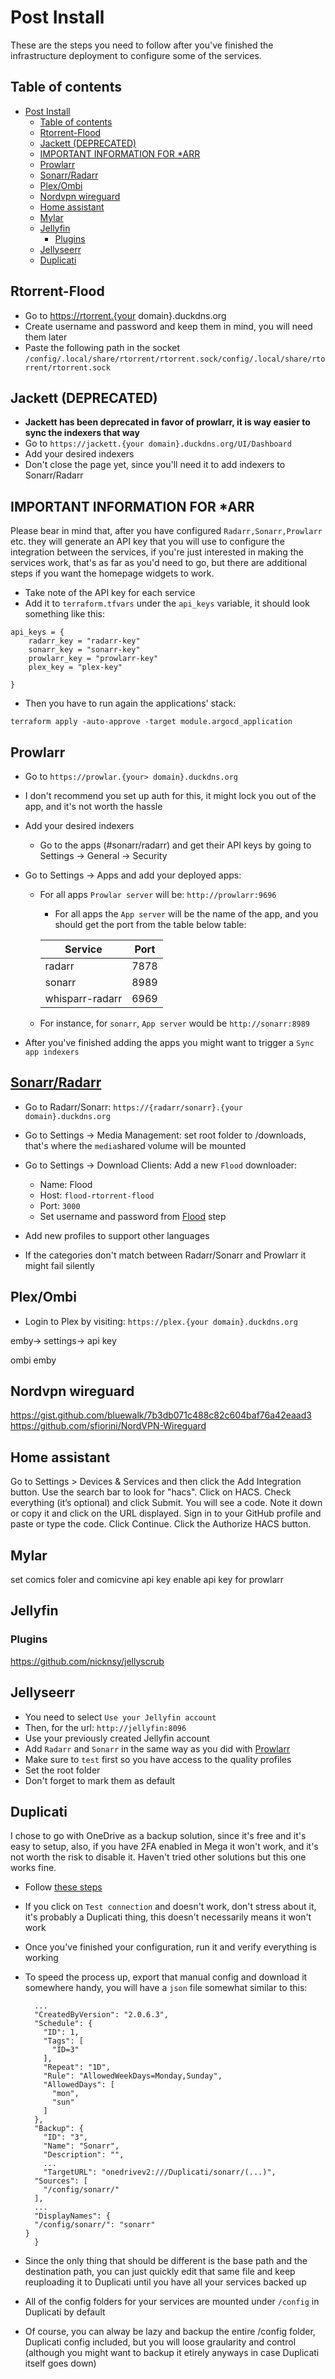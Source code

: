 # Post Install

These are the steps you need to follow after you've finished the infrastructure deployment  to configure some of the services.

## Table of contents

- [Post Install](#post-install)
  - [Table of contents](#table-of-contents)
  - [Rtorrent-Flood](#rtorrent-flood)
  - [Jackett (DEPRECATED)](#jackett-deprecated)
  - [IMPORTANT INFORMATION FOR \*ARR](#important-information-for-arr)
  - [Prowlarr](#prowlarr)
  - [Sonarr/Radarr](#sonarrradarr)
  - [Plex/Ombi](#plexombi)
  - [Nordvpn wireguard](#nordvpn-wireguard)
  - [Home assistant](#home-assistant)
  - [Mylar](#mylar)
  - [Jellyfin](#jellyfin)
    - [Plugins](#plugins)
  - [Jellyseerr](#jellyseerr)
  - [Duplicati](#duplicati)

## Rtorrent-Flood

- Go to <https://rtorrent.{your> domain}.duckdns.org
- Create username and password and keep them in mind, you will need them later
- Paste the following path in the socket `/config/.local/share/rtorrent/rtorrent.sock/config/.local/share/rtorrent/rtorrent.sock`

## Jackett (DEPRECATED)

- __Jackett has been deprecated in favor of prowlarr, it is way easier to sync the indexers that way__
- Go to `https://jackett.{your domain}.duckdns.org/UI/Dashboard`
- Add your desired indexers
- Don't close the page yet, since you'll need it to add indexers to Sonarr/Radarr

## IMPORTANT INFORMATION FOR *ARR

Please bear in mind that, after you have configured `Radarr,Sonarr,Prowlarr` etc. they will generate an API key that you will use to configure the integration between the services, if you're just interested in making the services work, that's as far as you'd need to go, but there are additional steps if you want the homepage widgets to work.

- Take note of the API key for each service
- Add it to `terraform.tfvars` under the `api_keys` variable, it should look something like this:

```hcl
api_keys = {
    radarr_key = "radarr-key"
    sonarr_key = "sonarr-key"
    prowlarr_key = "prowlarr-key"
    plex_key = "plex-key"

}
```

- Then you have to run again the applications' stack:

```shell
terraform apply -auto-approve -target module.argocd_application
```

## Prowlarr

- Go to `https://prowlar.{your> domain}.duckdns.org`

- I don't recommend you set up auth for this, it might lock you out of the app, and it's not worth the hassle
- Add your desired indexers

  - Go to the apps (#sonarr/radarr) and get their API keys by going to Settings -> General -> Security

- Go to Settings -> Apps and add your deployed apps:

  - For all apps `Prowlar server` will be: `http://prowlarr:9696`

    - For all apps the `App server` will be the name of the app, and you should get the port from the table below table:

    | Service         | Port |
    | --------------- | ---- |
    | radarr          | 7878 |
    | sonarr          | 8989 |
    | whisparr-radarr | 6969 |

  - For instance, for `sonarr`, `App server` would be `http://sonarr:8989`

- After you've finished adding the apps you might want to trigger a `Sync app indexers`

## [Sonarr/Radarr](https://wiki.servarr.com/radarr)

- Go to Radarr/Sonarr:  `https://{radarr/sonarr}.{your domain}.duckdns.org`
- Go to Settings -> Media Management: set root folder to /downloads, that's where the `media`shared volume will be mounted
- Go to Settings -> Download Clients: Add a new `Flood` downloader:
  - Name: Flood
  - Host: `flood-rtorrent-flood`
  - Port: `3000`
  - Set username and password from [Flood](#rtorrent-flood) step

- Add new profiles to support other languages

- If the categories don't match between Radarr/Sonarr and Prowlarr it might fail silently

## Plex/Ombi

- Login to Plex by visiting: `https://plex.{your domain}.duckdns.org`

emby-> settings-> api key

ombi emby

## Nordvpn wireguard

<https://gist.github.com/bluewalk/7b3db071c488c82c604baf76a42eaad3>
<https://github.com/sfiorini/NordVPN-Wireguard>

## Home assistant

Go to Settings > Devices & Services and then click the Add Integration button.
Use the search bar to look for "hacs". Click on HACS.
Check everything (it’s optional) and click Submit.
You will see a code. Note it down or copy it and click on the URL displayed.
Sign in to your GitHub profile and paste or type the code. Click Continue.
Click the Authorize HACS button.

## Mylar

set comics foler and comicvine api key
enable api key for prowlarr

## Jellyfin

### Plugins

https://github.com/nicknsy/jellyscrub

## Jellyseerr

- You need to select `Use your Jellyfin account`
- Then, for the url: `http://jellyfin:8096`
- Use your previously created Jellyfin account
- Add `Radarr` and `Sonarr` in the same way as you did with [Prowlarr](#prowlarr)
- Make sure to `test` first so you have access to the quality profiles
- Set the root folder
- Don't forget to mark them as default

## Duplicati

I chose to go with OneDrive as a backup solution, since it's free and it's easy to setup, also, if you have 2FA enabled in Mega it won't work, and it's not worth the risk to disable it. Haven't tried other solutions but this one works fine.

- Follow [these steps](https://forum.Duplicati.com/t/setting-up-onedrive-personal/588)
- If you click on `Test connection` and doesn't work, don't stress about it, it's probably a Duplicati thing, this doesn't necessarily means it won't work
- Once you've finished your configuration, run it and verify everything is working
- To speed the process up, export that manual config and download it somewhere handy, you will have a `json` file somewhat similar to this:
  
  ```shell
    ...
    "CreatedByVersion": "2.0.6.3",
    "Schedule": {
      "ID": 1,
      "Tags": [
        "ID=3"
      ],
      "Repeat": "1D",
      "Rule": "AllowedWeekDays=Monday,Sunday",
      "AllowedDays": [
        "mon",
        "sun"
      ]
    },
    "Backup": {
      "ID": "3",
      "Name": "Sonarr",
      "Description": "",
      ...
      "TargetURL": "onedrivev2:///Duplicati/sonarr/(...)",
    "Sources": [
      "/config/sonarr/"
    ],
    ...
    "DisplayNames": {
    "/config/sonarr/": "sonarr"
  }
    } 
  ```

- Since the only thing that should be different is the base path and the destination path, you can just quickly edit that same file and keep reuploading it to Duplicati until you have all your services backed up
- All of the config folders for your services are mounted under `/config` in Duplicati by default
- Of course, you can alway be lazy and backup the entire /config folder, Duplicati config included, but you will loose graularity and control (although you might want to backup it etirely anyways in case Duplicati itself goes down)